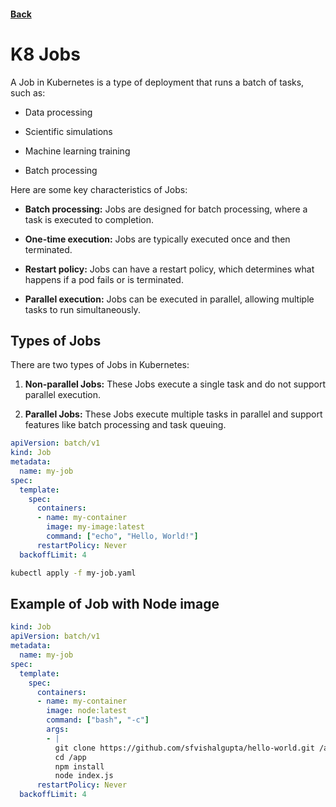#### [Back](./Kubernetes-Resources.md)

# K8 Jobs

A Job in Kubernetes is a type of deployment that runs a batch of tasks, such as:

+ Data processing

+ Scientific simulations

+ Machine learning training

+ Batch processing

Here are some key characteristics of Jobs:

+ **Batch processing:** Jobs are designed for batch processing, where a task is executed to completion.

+ **One-time execution:** Jobs are typically executed once and then terminated.

+ **Restart policy:** Jobs can have a restart policy, which determines what happens if a pod fails or is terminated.

+ **Parallel execution:** Jobs can be executed in parallel, allowing multiple tasks to run simultaneously.

## Types of Jobs
There are two types of Jobs in Kubernetes:

1. **Non-parallel Jobs:** These Jobs execute a single task and do not support parallel execution.

2. **Parallel Jobs:** These Jobs execute multiple tasks in parallel and support features like batch processing and task queuing.

```yaml
apiVersion: batch/v1
kind: Job
metadata:
  name: my-job
spec:
  template:
    spec:
      containers:
      - name: my-container
        image: my-image:latest
        command: ["echo", "Hello, World!"]
      restartPolicy: Never
  backoffLimit: 4
```

```bash
kubectl apply -f my-job.yaml
```

## Example of Job with Node image
```yaml
kind: Job
apiVersion: batch/v1
metadata:
  name: my-job
spec:
  template:
    spec:
      containers:
      - name: my-container
        image: node:latest
        command: ["bash", "-c"]
        args:
        - |
          git clone https://github.com/sfvishalgupta/hello-world.git /app
          cd /app
          npm install
          node index.js
      restartPolicy: Never
  backoffLimit: 4
```